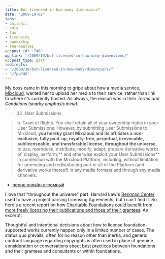 ```yaml
---
title: But licensed in how many dimensions?
date: '2009-10-02'
tags:
- bullshit
- eula
- law
- licensing
- ownership
- the-beatles
wp:post_id: '748'
wp_link: "/2009/10/but-licensed-in-how-many-dimensions/"
wp:post_type: post
redirects:
- "/2009/10/but-licensed-in-how-many-dimensions/"
- "/?p=748"
---
```


My boss came in this morning to gripe about how a media service, [Mixcloud](http://www.mixcloud.com/), wanted her to upload her media to their service, rather than link to where it's currently hosted. As always, the reason was in their _Terms and Conditions (snarky emphasis mine):_

> 11. User Submissions

>

> b. Grant of Rights. You shall retain all of your ownership rights in your User Submissions. However, by submitting User Submissions to Mixcloud, **you hereby grant Mixcloud and its affiliates a non-exclusive, fully paid-up, royalty-free, perpetual, irrevocable, sublicenseable, and transferable license, throughout the universe**, to use, reproduce, distribute, modify, adapt, prepare derivative works of, display, perform,** and otherwise exploit your User Submissions** in connection with the Mixcloud Platform, including, without limitation, for promoting and redistributing part or all of the Platform (and derivative works thereof) in any media formats and through any media channels.

>

>

- [порно онлайн огромный](http://narkoz.ucoz.ru/news/2010-01-04-36)

>

>

I love that "throughout the universe" part. Harvard Law's [Berkman Center](http://cyber.law.harvard.edu/) used to have a project parsing Licensing Agreements, but I can't find it. So here's a recent report on how [Charitable Foundations could benefit from more freely licensing their publications and those of their grantees](http://cyber.law.harvard.edu/publications/2009/Open_Content_Licensing_for_Foundations). An excerpt:

Thoughtful and intentional decisions about how to license foundation-supported works currently happen only in a limited number of cases. The status quo prevails, often for no reason other than inertia, and generic contract language regarding copyrights is often used in place of genuine consideration or conversations about best practices between foundations and their grantees and consultants or within foundations.

